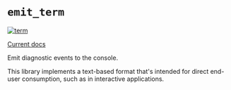 # `emit_term`

[![term](https://github.com/emit-rs/emit/actions/workflows/term.yml/badge.svg)](https://github.com/emit-rs/emit/actions/workflows/term.yml)

[Current docs](https://docs.rs/emit_term/1.11.1/emit_term/index.html)

Emit diagnostic events to the console.

This library implements a text-based format that's intended for direct end-user consumption, such as in interactive applications.
